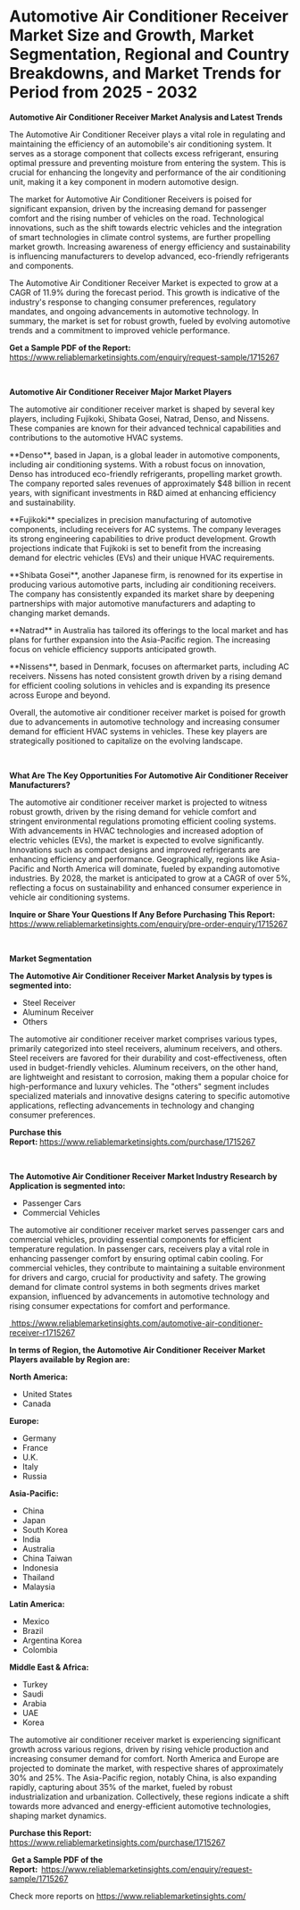<p><h1>Automotive Air Conditioner Receiver Market Size and Growth, Market Segmentation, Regional and Country Breakdowns, and Market Trends for Period from 2025 -  2032</h1></p><p><strong>Automotive Air Conditioner Receiver Market Analysis and Latest Trends</strong></p>
<p><p>The Automotive Air Conditioner Receiver plays a vital role in regulating and maintaining the efficiency of an automobile's air conditioning system. It serves as a storage component that collects excess refrigerant, ensuring optimal pressure and preventing moisture from entering the system. This is crucial for enhancing the longevity and performance of the air conditioning unit, making it a key component in modern automotive design.</p><p>The market for Automotive Air Conditioner Receivers is poised for significant expansion, driven by the increasing demand for passenger comfort and the rising number of vehicles on the road. Technological innovations, such as the shift towards electric vehicles and the integration of smart technologies in climate control systems, are further propelling market growth. Increasing awareness of energy efficiency and sustainability is influencing manufacturers to develop advanced, eco-friendly refrigerants and components. </p><p>The Automotive Air Conditioner Receiver Market is expected to grow at a CAGR of 11.9% during the forecast period. This growth is indicative of the industry's response to changing consumer preferences, regulatory mandates, and ongoing advancements in automotive technology. In summary, the market is set for robust growth, fueled by evolving automotive trends and a commitment to improved vehicle performance.</p></p>
<p><strong>Get a Sample PDF of the Report:&nbsp;</strong> <a href="https://www.reliablemarketinsights.com/enquiry/request-sample/1715267?utm_campaign=3064&utm_medium=2&utm_source=Github&utm_content=ia&utm_term=28032025&utm_id=automotive-air-conditioner-receiver">https://www.reliablemarketinsights.com/enquiry/request-sample/1715267</a></p>
<p>&nbsp;</p>
<p><strong>Automotive Air Conditioner Receiver Major Market Players</strong></p>
<p><p>The automotive air conditioner receiver market is shaped by several key players, including Fujikoki, Shibata Gosei, Natrad, Denso, and Nissens. These companies are known for their advanced technical capabilities and contributions to the automotive HVAC systems.</p><p>**Denso**, based in Japan, is a global leader in automotive components, including air conditioning systems. With a robust focus on innovation, Denso has introduced eco-friendly refrigerants, propelling market growth. The company reported sales revenues of approximately $48 billion in recent years, with significant investments in R&D aimed at enhancing efficiency and sustainability.</p><p>**Fujikoki** specializes in precision manufacturing of automotive components, including receivers for AC systems. The company leverages its strong engineering capabilities to drive product development. Growth projections indicate that Fujikoki is set to benefit from the increasing demand for electric vehicles (EVs) and their unique HVAC requirements.</p><p>**Shibata Gosei**, another Japanese firm, is renowned for its expertise in producing various automotive parts, including air conditioning receivers. The company has consistently expanded its market share by deepening partnerships with major automotive manufacturers and adapting to changing market demands.</p><p>**Natrad** in Australia has tailored its offerings to the local market and has plans for further expansion into the Asia-Pacific region. The increasing focus on vehicle efficiency supports anticipated growth.</p><p>**Nissens**, based in Denmark, focuses on aftermarket parts, including AC receivers. Nissens has noted consistent growth driven by a rising demand for efficient cooling solutions in vehicles and is expanding its presence across Europe and beyond.</p><p>Overall, the automotive air conditioner receiver market is poised for growth due to advancements in automotive technology and increasing consumer demand for efficient HVAC systems in vehicles. These key players are strategically positioned to capitalize on the evolving landscape.</p></p>
<p>&nbsp;</p>
<p><strong>What Are The Key Opportunities For Automotive Air Conditioner Receiver Manufacturers?</strong></p>
<p><p>The automotive air conditioner receiver market is projected to witness robust growth, driven by the rising demand for vehicle comfort and stringent environmental regulations promoting efficient cooling systems. With advancements in HVAC technologies and increased adoption of electric vehicles (EVs), the market is expected to evolve significantly. Innovations such as compact designs and improved refrigerants are enhancing efficiency and performance. Geographically, regions like Asia-Pacific and North America will dominate, fueled by expanding automotive industries. By 2028, the market is anticipated to grow at a CAGR of over 5%, reflecting a focus on sustainability and enhanced consumer experience in vehicle air conditioning systems.</p></p>
<p><strong>Inquire or Share Your Questions If Any Before Purchasing This Report:</strong> <a href="https://www.reliablemarketinsights.com/enquiry/pre-order-enquiry/1715267?utm_campaign=3064&utm_medium=2&utm_source=Github&utm_content=ia&utm_term=28032025&utm_id=automotive-air-conditioner-receiver">https://www.reliablemarketinsights.com/enquiry/pre-order-enquiry/1715267</a></p>
<p>&nbsp;</p>
<p><strong>Market Segmentation</strong></p>
<p><strong>The Automotive Air Conditioner Receiver Market Analysis by types is segmented into:</strong></p>
<p><ul><li>Steel Receiver</li><li>Aluminum Receiver</li><li>Others</li></ul></p>
<p><p>The automotive air conditioner receiver market comprises various types, primarily categorized into steel receivers, aluminum receivers, and others. Steel receivers are favored for their durability and cost-effectiveness, often used in budget-friendly vehicles. Aluminum receivers, on the other hand, are lightweight and resistant to corrosion, making them a popular choice for high-performance and luxury vehicles. The "others" segment includes specialized materials and innovative designs catering to specific automotive applications, reflecting advancements in technology and changing consumer preferences.</p></p>
<p><strong>Purchase this Report:&nbsp;</strong><a href="https://www.reliablemarketinsights.com/purchase/1715267?utm_campaign=3064&utm_medium=2&utm_source=Github&utm_content=ia&utm_term=28032025&utm_id=automotive-air-conditioner-receiver">https://www.reliablemarketinsights.com/purchase/1715267</a></p>
<p>&nbsp;</p>
<p><strong>The Automotive Air Conditioner Receiver Market Industry Research by Application is segmented into:</strong></p>
<p><ul><li>Passenger Cars</li><li>Commercial Vehicles</li></ul></p>
<p><p>The automotive air conditioner receiver market serves passenger cars and commercial vehicles, providing essential components for efficient temperature regulation. In passenger cars, receivers play a vital role in enhancing passenger comfort by ensuring optimal cabin cooling. For commercial vehicles, they contribute to maintaining a suitable environment for drivers and cargo, crucial for productivity and safety. The growing demand for climate control systems in both segments drives market expansion, influenced by advancements in automotive technology and rising consumer expectations for comfort and performance.</p></p>
<p><a href="https://www.reliablemarketinsights.com/automotive-air-conditioner-receiver-r1715267?utm_campaign=3064&utm_medium=2&utm_source=Github&utm_content=ia&utm_term=28032025&utm_id=automotive-air-conditioner-receiver">&nbsp;https://www.reliablemarketinsights.com/automotive-air-conditioner-receiver-r1715267</a></p>
<p><strong>In terms of Region, the Automotive Air Conditioner Receiver Market Players available by Region are:</strong></p>
<p>
    <p> <strong> North America: </strong>
        <ul>
            <li>United States</li>
            <li>Canada</li>
        </ul>
        </p> 
    <p> <strong> Europe: </strong>
        <ul>
            <li>Germany</li>
            <li>France</li>
            <li>U.K.</li>
            <li>Italy</li>
            <li>Russia</li>
        </ul>
        </p> 
    <p> <strong> Asia-Pacific: </strong>
        <ul>
            <li>China</li>
            <li>Japan</li>
            <li>South Korea</li>
            <li>India</li>
            <li>Australia</li>
            <li>China Taiwan</li>
            <li>Indonesia</li>
            <li>Thailand</li>
            <li>Malaysia</li>
        </ul>
        </p> 
    <p> <strong> Latin America: </strong>
        <ul>
            <li>Mexico</li>
            <li>Brazil</li>
            <li>Argentina Korea</li>
            <li>Colombia</li>
        </ul>
        </p> 
    <p> <strong> Middle East & Africa: </strong>
        <ul>
            <li>Turkey</li>
            <li>Saudi</li>
            <li>Arabia</li>
            <li>UAE</li>
            <li>Korea</li>
        </ul>
    </p>
    </p>
<p><p>The automotive air conditioner receiver market is experiencing significant growth across various regions, driven by rising vehicle production and increasing consumer demand for comfort. North America and Europe are projected to dominate the market, with respective shares of approximately 30% and 25%. The Asia-Pacific region, notably China, is also expanding rapidly, capturing about 35% of the market, fueled by robust industrialization and urbanization. Collectively, these regions indicate a shift towards more advanced and energy-efficient automotive technologies, shaping market dynamics.</p></p>
<p><strong>Purchase this Report: </strong><a href="https://www.reliablemarketinsights.com/purchase/1715267?utm_campaign=3064&utm_medium=2&utm_source=Github&utm_content=ia&utm_term=28032025&utm_id=automotive-air-conditioner-receiver">https://www.reliablemarketinsights.com/purchase/1715267</a></p>
<p>&nbsp;<strong>Get a Sample PDF of the Report:&nbsp;&nbsp;</strong><a href="https://www.reliablemarketinsights.com/enquiry/request-sample/1715267?utm_campaign=3064&utm_medium=2&utm_source=Github&utm_content=ia&utm_term=28032025&utm_id=automotive-air-conditioner-receiver">https://www.reliablemarketinsights.com/enquiry/request-sample/1715267</a></p>
<p><strong></strong></p>
<p>Check more reports on <a href="https://www.reliablemarketinsights.com/?utm_campaign=3064&utm_medium=2&utm_source=Github&utm_content=ia&utm_term=28032025&utm_id=automotive-air-conditioner-receiver">https://www.reliablemarketinsights.com/</a></p>